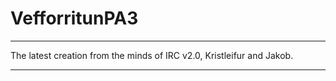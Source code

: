 VefforritunPA3
==============

******
The latest creation from the minds of IRC v2.0,  Kristleifur and Jakob.
******
